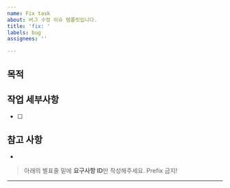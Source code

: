 ```yaml
---
name: Fix task
about: 버그 수정 이슈 템플릿입니다.
title: 'fix: '
labels: bug
assignees: ''

---
```



## 목적
> 

## 작업 세부사항
- [ ] 

## 참고 사항
-

> 아래의 별표줄 밑에  **요구사항 ID**만 작성해주세요. Prefix 금지!

********************
